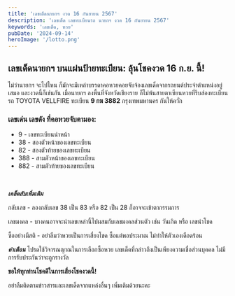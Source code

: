 ```yaml
---
title: 'เลขเด็ดนายกฯ งวด 16 กันยายน 2567'
description: 'เลขเด็ด เลขทะเบียนรถ นายกฯ งวด 16 กันยายน 2567'
keywords: 'เลขเด็ด, หวย'
pubDate: '2024-09-14'
heroImage: '/lotto.png'
---
```


## เลขเด็ดนายกฯ บนแผ่นป้ายทะเบียน: ลุ้นโชคงวด 16 ก.ย. นี้!

ไม่ว่านายกฯ จะไปไหน ก็มักจะมีเหล่าบรรดาคอหวยคอยจับจ้องเลขเด็ดจากรถยนต์ประจำตำแหน่งอยู่เสมอ และงวดนี้ก็เช่นกัน เมื่อนายกฯ ลงพื้นที่จังหวัดเชียงราย ก็ไม่พ้นสายตาเซียนหวยที่รีบส่องทะเบียนรถ TOYOTA VELLFIRE ทะเบียน **9 กฆ 3882** กรุงเทพมหานคร กันให้ควั่ก

### เลขเด่น เลขดัง ที่คอหวยจับตามอง:

<ul>
    <li>9 - เลขทะเบียนนำหน้า</li>
    <li>38 - สองตัวหน้าของเลขทะเบียน</li>
    <li>82 - สองตัวท้ายของเลขทะเบียน</li>
    <li>388 - สามตัวหน้าของเลขทะเบียน</li>
    <li>882 - สามตัวท้ายของเลขทะเบียน</li>
</ul>
<br />

***เคล็ดลับเพิ่มเติม***


<p>กลับเลข - ลองกลับเลข 38 เป็น 83 หรือ 82 เป็น 28 ก็อาจจะเข้าตากรรมการ</p>
<p>เลขมงคล - บางคนอาจจะนำเลขเหล่านี้ไปผสมกับเลขมงคลส่วนตัว เช่น วันเกิด หรือ เลขนำโชค</p>
<p>ซื้ออย่างมีสติ - อย่าลืมว่าหวยเป็นการเสี่ยงโชค ซื้อแต่พอประมาณ ไม่ทำให้ตัวเองเดือดร้อน</p>



***คำเตือน***
โปรดใช้วิจารณญาณในการเลือกซื้อหวย เลขเด็ดที่กล่าวถึงเป็นเพียงความเชื่อส่วนบุคคล ไม่มีการรับประกันว่าจะถูกรางวัล


**ขอให้ทุกท่านโชคดีในการเสี่ยงโชคงวดนี้!**

อย่าลืมติดตามข่าวสารและเลขเด็ดจากแหล่งอื่นๆ เพิ่มเติมด้วยนะคะ

